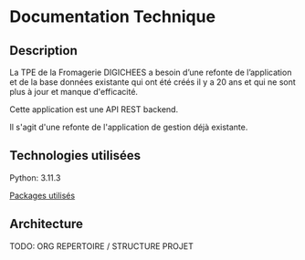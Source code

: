 # Documentation Technique 

## Description

La TPE de la Fromagerie DIGICHEES a besoin d’une refonte de l’application et de la base données existante qui 
ont été créés il y a 20 ans et qui ne sont plus à jour et manque d'efficacité.

Cette application est une API REST backend. 

Il s'agit d'une refonte de l'application de gestion déjà existante.

## Technologies utilisées

Python: 3.11.3

[Packages utilisés](requirements.txt)

## Architecture

TODO: ORG REPERTOIRE / STRUCTURE PROJET

## 
